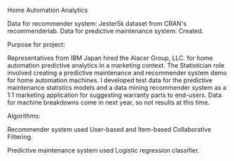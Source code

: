 Home Automation Analytics

Data for recommender system: Jester5k dataset from CRAN's recommenderlab. Data for predictive maintenance system: Created.


Purpose for project:

Representatives from IBM Japan hired the Alacer Group, LLC. for home automation predictive analytics in a marketing context. The Statistician role involved creating a predictive maintenance and recommender system demo for home automation machines. I developed test data for the predictive maintenance statistics models and a data mining recommender system as a 1:1 marketing application for suggesting warranty parts to end-users. Data for machine breakdowns come in next year, so not results at this time.


Algorithms:

Recommender system used User-based and Item-based Collaborative Filtering. 

Predictive maintenance system used Logistic regression classifier.
